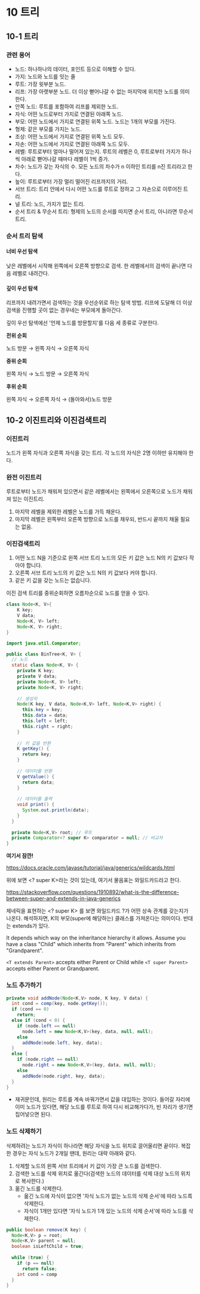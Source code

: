 # 10 트리

## 10-1 트리

### 관련 용어

- 노드: 하나하나의 데이터, 포인트 등으로 이해할 수 있다.
- 가지: 노드와 노드를 잇는 줄
- 루트: 가장 윗부분 노드. 
- 리프: 가장 아랫부분 노드. 더 이상 뻗어나갈 수 없는 마지막에 위치한 노드를 의미한다. 
- 안쪽 노드: 루트를 포함하여 리프를 제외한 노드. 
- 자식: 어떤 노드로부터 가지로 연결된 아래쪽 노드. 
- 부모: 어떤 노드에서 가지로 연결된 위쪽 노드. 노드는 1개의 부모를 가진다. 
- 형제: 같은 부모를 가지는 노드.
- 조상: 어떤 노드에서 가지로 연결된 위쪽 노드 모두.
- 자손: 어떤 노드에서 가지로 연결된 아래쪽 노드 모두.
- 레벨: 루트로부터 얼마나 떨어져 있는지. 루트의 레벨은 0, 루트로부터 가지가 하나씩 아래로 뻗어나갈 때마다 레벨이 1씩 증가.
- 차수: 노드가 갖는 자식의 수. 모든 노드의 차수가 n 이하인 트리를 n진 트리라고 한다. 
- 높이: 루트로부터 가장 멀리 떨어진 리프까지의 거리. 
- 서브 트리: 트리 안에서 다시 어떤 노드를 루트로 정하고 그 자손으로 이루어진 트리.
- 널 트리: 노드, 가지가 없는 트리.
- 순서 트리 & 무순서 트리: 형제의 노드의 순서를 따지면 순서 트리, 아니라면 무순서 트리. 



### 순서 트리 탐색

#### 너비 우선 탐색

낮은 레벨에서 시작해 왼쪽에서 오른쪽 방향으로 검색. 한 레벨에서의 검색이 끝나면 다음 레벨로 내려간다. 

#### 깊이 우선 탐색

리프까지 내려가면서 검색하는 것을 우선순위로 하는 탐색 방법. 리프에 도달해 더 이상 검색을 진행할 곳이 없는 경우네는 부모에게 돌아간다. 

깊이 우선 탐색에선 '언제 노드를 방문할지'를 다음 세 종류로 구분한다.

**전위 순회**

노드 방문 → 왼쪽 자식 → 오른쪽 자식

**중위 순회**

왼쪽 자식 → 노드 방문 → 오른쪽 자식

**후위 순회**

왼쪽 자식 → 오른쪽 자식 → (돌아와서)노드 방문

## 10-2 이진트리와 이진검색트리

### 이진트리

노드가 왼쪽 자식과 오른쪽 자식을 갖는 트리. 각 노드의 자식은 2명 이하만 유지해야 한다.

### 완전 이진트리

루트로부터 노드가 채워져 있으면서 같은 레벨에서는 왼쪽에서 오른쪽으로 노드가 채워져 있는 이진트리.

1. 마지막 레벨을 제외한 레벨은 노드를 가득 채운다.
2. 마지막 레벨은 왼쪽부터 오른쪽 방향으로 노드를 채우되, 반드시 끝까지 채울 필요는 없음.

### 이진검색트리

1. 어떤 노드 N을 기준으로 왼쪽 서브 트리 노드의 모든 키 값은 노드 N의 키 값보다 작아야 합니다.
2. 오른쪽 서브 트리 노드의 키 값은 노드 N의 키 값보다 커야 합니다.
3. 같은 키 값을 갖는 노드는 없습니다.

이진 검색 트리를 중위순회하면 오름차순으로 노드를 얻을 수 있다.

```java
class Node<K, V>{
	K key;
	V data;
	Node<K, V> left;
	Node<K, V> right;
}
```

```java
import java.util.Comparator;

public class BinTree<K, V> {
  // 노드
  static class Node<K, V> {
    private K key;
    private V data;
    private Node<K, V> left;
    private Node<K, V> right;
    
    // 생성자
    Node(K key, V data, Node<K,V> left, Node<K,V> right) {
      this.key = key;
      this.data = data;
      this.left = left;
      this.right = right;
    }
    
    // 키 값을 반환
    K getKey() {
      return key;
    }
    
    // 데이터를 반환
    V getValue() {
      return data;
    }
    
    // 데이터를 출력
    void print() {
      System.out.println(data);
    }
  }
  
  private Node<K,V> root; // 루트
  private Comparator<? super K> comparator = null; // 비교자
}
```

**여기서 잠깐!**

https://docs.oracle.com/javase/tutorial/java/generics/wildcards.html

위에 보면 <? super K>라는 것이 있는데, 여기서 물음표는 와일드카드라고 한다. 

https://stackoverflow.com/questions/1910892/what-is-the-difference-between-super-and-extends-in-java-generics

제네릭을 표현하는 <? super K> 를 보면 와일드카드 ?가 어떤 상속 관계를 갖는지가 나온다. 해석하자면, K의 부모(super에 해당하는) 클래스를 가져온다는 의미이다. 반대는 extends가 있다. 

It depends which way on the inheritance hierarchy it allows. Assume you have a class "Child" which inherits from "Parent" which inherits from "Grandparent".

`<T extends Parent>` accepts either Parent or Child while `<T super Parent>` accepts either Parent or Grandparent.



### 노드 추가하기

```java
private void addNode(Node<K,V> node, K key, V data) {
  int cond = comp(key, node.getKey());
  if (cond == 0)
    return;
  else if (cond < 0) {
    if (node.left == null)
      node.left = new Node<K,V>(key, data, null, null);
    else
      addNode(node.left, key, data);
  }
  else {
    if (node.right == null)
      node.right = new Node<K,V>(key, data, null, null);
    else
      addNode(node.right, key, data);
  }
}
```

- 재귀문인데, 원리는 루트를 계속 바꿔가면서 값을 대입하는 것이다. 들어갈 자리에 이미 노드가 있다면, 해당 노드를 루트로 하여 다시 비교해가다가, 빈 자리가 생기면 집어넣으면 된다. 



### 노드 삭제하기

삭제하려는 노드가 자식이 하나라면 해당 자식을 노드 위치로 끌어올리면 끝이다. 복잡한 경우는 자식 노드가 2개일 땐데, 원리는 대략 아래와 같다.

1. 삭제할 노드의 왼쪽 서브 트리에서 키 값이 가장 큰 노드를 검색한다. 
2. 검색한 노드를 삭제 위치로 옮긴다(검색한 노드의 데이터를 삭제 대상 노드의 위치로 복사한다.)
3. 옮긴 노드를 삭제한다. 
   - 옮긴 노드에 자식이 없으면 '자식 노드가 없는 노드의 삭제 순서'에 따라 노드륵 삭제한다.
   - 자식이 1개만 있다면 '자식 노드가 1개 있는 노드의 삭제 순서'에 따라 노드를 삭제한다. 

```java
public boolean remove(K key) {
  Node<K,V> p = root;
  Node<K,V> parent = null;
  boolean isLeftChild = true;
  
  while (true) {
    if (p == null)
      return false;
    int cond = comp
  }
}
```















